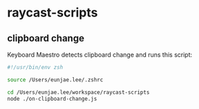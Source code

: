 # raycast-scripts

## clipboard change

Keyboard Maestro detects clipboard change and runs this script:

```sh
#!/usr/bin/env zsh

source /Users/eunjae.lee/.zshrc

cd /Users/eunjae.lee/workspace/raycast-scripts
node ./on-clipboard-change.js
```
